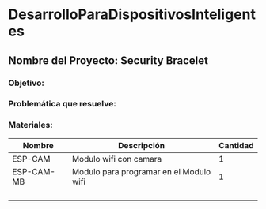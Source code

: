 # DesarrolloParaDispositivosInteligentes

## Nombre del Proyecto: Security Bracelet

### Objetivo:

### Problemática que resuelve:


### Materiales:
| Nombre     | Descripción | Cantidad|
| ---------- | ------ | ------ |
| ESP-CAM    | Modulo wifi con camara | 1 |
| ESP-CAM-MB | Modulo para programar en el Modulo wifi | 1 |
|            | | |
|            | | |
|            | | |
|            | | |
